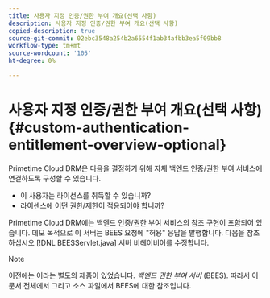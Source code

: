 ```yaml
---
title: 사용자 지정 인증/권한 부여 개요(선택 사항)
description: 사용자 지정 인증/권한 부여 개요(선택 사항)
copied-description: true
source-git-commit: 02ebc3548a254b2a6554f1ab34afbb3ea5f09bb8
workflow-type: tm+mt
source-wordcount: '105'
ht-degree: 0%

---
```


# 사용자 지정 인증/권한 부여 개요(선택 사항){#custom-authentication-entitlement-overview-optional}

Primetime Cloud DRM은 다음을 결정하기 위해 자체 백엔드 인증/권한 부여 서비스에 연결하도록 구성할 수 있습니다.

* 이 사용자는 라이선스를 취득할 수 있습니까?
* 라이센스에 어떤 권한/제한이 적용되어야 합니까?

Primetime Cloud DRM에는 백엔드 인증/권한 부여 서비스의 참조 구현이 포함되어 있습니다. 데모 목적으로 이 서버는 BEES 요청에 &quot;허용&quot; 응답을 발행합니다. 다음을 참조하십시오 [!DNL BEESServlet.java] 서버 비헤이비어를 수정합니다.

>[!NOTE]
>
>이전에는 이라는 별도의 제품이 있었습니다. *백엔드 권한 부여 서버* (BEES). 따라서 이 문서 전체에서 그리고 소스 파일에서 BEES에 대한 참조입니다.

